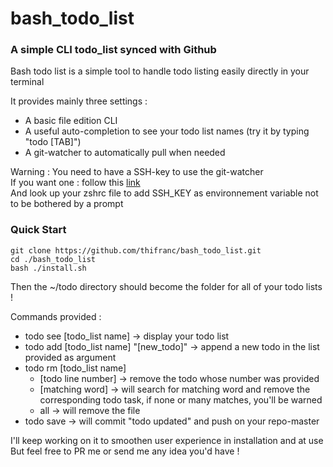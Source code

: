 # bash_todo_list
### A simple CLI todo_list synced with Github

Bash todo list is a simple tool
to handle todo listing easily directly in your terminal

It provides mainly three settings :
* A basic file edition CLI
* A useful auto-completion to see your todo list names (try it by typing "todo [TAB]")
* A git-watcher to automatically pull when needed

Warning : You need to have a SSH-key to use the git-watcher  
If you want one : follow this [link](https://help.github.com/articles/connecting-to-github-with-ssh/)  
And look up your zshrc file to add SSH_KEY as environnement variable not to be bothered by a prompt  

### Quick Start

```
git clone https://github.com/thifranc/bash_todo_list.git
cd ./bash_todo_list
bash ./install.sh
```
Then the ~/todo directory should become the folder for all of your todo lists !

Commands provided :
* todo see [todo_list name] -> display your todo list
* todo add [todo_list name] "[new_todo]" -> append a new todo in the list provided as argument
* todo rm [todo_list name] 
  - [todo line number] -> remove the todo whose number was provided
  - [matching word] -> will search for matching word and remove the corresponding todo task, if none or many matches, you'll be warned
  - all -> will remove the file
* todo save -> will commit "todo updated" and push on your repo-master

I'll keep working on it to smoothen user experience in installation and at use  
But feel free to PR me or send me any idea you'd have !
